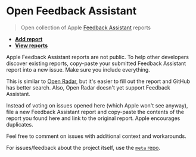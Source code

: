 # Open Feedback Assistant

> Open collection of Apple [Feedback Assistant](https://feedbackassistant.apple.com) reports

- [**Add report**](https://github.com/feedback-assistant/reports/issues/new?title=FBXXXX%3A%20Title)
- [**View reports**](https://github.com/feedback-assistant/reports/issues)

Apple Feedback Assistant reports are not public. To help other developers discover existing reports, copy-paste your submitted Feedback Assistant report into a new issue. Make sure you include everything.

This is similar to [Open Radar](https://openradar.appspot.com), but it's easier to fill out the report and GitHub has better search. Also, Open Radar doesn't yet support Feedback Assistant.

Instead of voting on issues opened here (which Apple won't see anyway), file a new Feedback Assistant report and copy-paste the contents of the report you found here and link to the original report. Apple encourages duplicates.

Feel free to comment on issues with additional context and workarounds.

For issues/feedback about the project itself, use the [`meta` repo](https://github.com/feedback-assistant/meta/issues).

